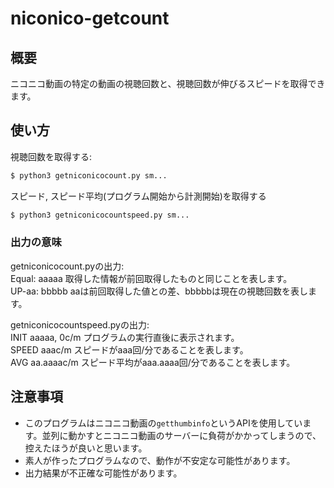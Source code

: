 # niconico-getcount
## 概要
ニコニコ動画の特定の動画の視聴回数と、視聴回数が伸びるスピードを取得できます。

## 使い方
視聴回数を取得する:
```bash
$ python3 getniconicocount.py sm...
```
スピード, スピード平均(プログラム開始から計測開始)を取得する
```bash
$ python3 getniconicocountspeed.py sm...
```

### 出力の意味
getniconicocount.pyの出力:<br>
Equal: aaaaa   取得した情報が前回取得したものと同じことを表します。<br>
UP-aa: bbbbb   aaは前回取得した値との差、bbbbbは現在の視聴回数を表します。<br>

getniconicocountspeed.pyの出力:<br>
INIT aaaaa, 0c/m プログラムの実行直後に表示されます。<br>
SPEED aaac/m     スピードがaaa回/分であることを表します。<br>
AVG aa.aaaac/m   スピード平均がaaa.aaaa回/分であることを表します。<br>

## 注意事項
* このプログラムはニコニコ動画の`getthumbinfo`というAPIを使用しています。並列に動かすとニコニコ動画のサーバーに負荷がかかってしまうので、控えたほうが良いと思います。
* 素人が作ったプログラムなので、動作が不安定な可能性があります。
* 出力結果が不正確な可能性があります。
